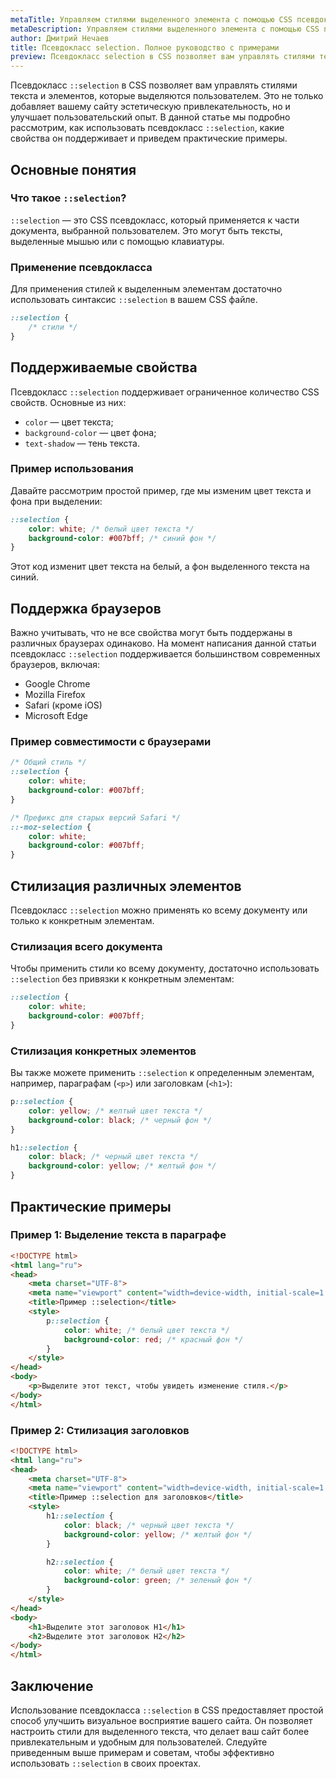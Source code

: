 ```yaml
---
metaTitle: Управляем стилями выделенного элемента с помощью CSS псевдокласса selection
metaDescription: Управляем стилями выделенного элемента с помощью CSS псевдокласса selection
author: Дмитрий Нечаев
title: Псевдокласс selection. Полное руководство с примерами
preview: Псевдокласс selection в CSS позволяет вам управлять стилями текста и элементов, которые выделяются пользователем.
---
```


Псевдокласс `::selection` в CSS позволяет вам управлять стилями текста и элементов, которые выделяются пользователем. Это не только добавляет вашему сайту эстетическую привлекательность, но и улучшает пользовательский опыт. В данной статье мы подробно рассмотрим, как использовать псевдокласс `::selection`, какие свойства он поддерживает и приведем практические примеры.

## Основные понятия

### Что такое `::selection`?

`::selection` — это CSS псевдокласс, который применяется к части документа, выбранной пользователем. Это могут быть тексты, выделенные мышью или с помощью клавиатуры.

### Применение псевдокласса

Для применения стилей к выделенным элементам достаточно использовать синтаксис `::selection` в вашем CSS файле.

```css
::selection {
    /* стили */
}

```

## Поддерживаемые свойства

Псевдокласс `::selection` поддерживает ограниченное количество CSS свойств. Основные из них:

- `color` — цвет текста;
- `background-color` — цвет фона;
- `text-shadow` — тень текста.

### Пример использования

Давайте рассмотрим простой пример, где мы изменим цвет текста и фона при выделении:

```css
::selection {
    color: white; /* белый цвет текста */
    background-color: #007bff; /* синий фон */
}

```

Этот код изменит цвет текста на белый, а фон выделенного текста на синий.

## Поддержка браузеров

Важно учитывать, что не все свойства могут быть поддержаны в различных браузерах одинаково. На момент написания данной статьи псевдокласс `::selection` поддерживается большинством современных браузеров, включая:

- Google Chrome
- Mozilla Firefox
- Safari (кроме iOS)
- Microsoft Edge

### Пример совместимости с браузерами

```css
/* Общий стиль */
::selection {
    color: white;
    background-color: #007bff;
}

/* Префикс для старых версий Safari */
::-moz-selection {
    color: white;
    background-color: #007bff;
}

```

## Стилизация различных элементов

Псевдокласс `::selection` можно применять ко всему документу или только к конкретным элементам.

### Стилизация всего документа

Чтобы применить стили ко всему документу, достаточно использовать `::selection` без привязки к конкретным элементам:

```css
::selection {
    color: white;
    background-color: #007bff;
}

```

### Стилизация конкретных элементов

Вы также можете применить `::selection` к определенным элементам, например, параграфам (`<p>`) или заголовкам (`<h1>`):

```css
p::selection {
    color: yellow; /* желтый цвет текста */
    background-color: black; /* черный фон */
}

h1::selection {
    color: black; /* черный цвет текста */
    background-color: yellow; /* желтый фон */
}

```

## Практические примеры

### Пример 1: Выделение текста в параграфе

```html
<!DOCTYPE html>
<html lang="ru">
<head>
    <meta charset="UTF-8">
    <meta name="viewport" content="width=device-width, initial-scale=1.0">
    <title>Пример ::selection</title>
    <style>
        p::selection {
            color: white; /* белый цвет текста */
            background-color: red; /* красный фон */
        }
    </style>
</head>
<body>
    <p>Выделите этот текст, чтобы увидеть изменение стиля.</p>
</body>
</html>

```

### Пример 2: Стилизация заголовков

```html
<!DOCTYPE html>
<html lang="ru">
<head>
    <meta charset="UTF-8">
    <meta name="viewport" content="width=device-width, initial-scale=1.0">
    <title>Пример ::selection для заголовков</title>
    <style>
        h1::selection {
            color: black; /* черный цвет текста */
            background-color: yellow; /* желтый фон */
        }

        h2::selection {
            color: white; /* белый цвет текста */
            background-color: green; /* зеленый фон */
        }
    </style>
</head>
<body>
    <h1>Выделите этот заголовок H1</h1>
    <h2>Выделите этот заголовок H2</h2>
</body>
</html>

```

## Заключение

Использование псевдокласса `::selection` в CSS предоставляет простой способ улучшить визуальное восприятие вашего сайта. Он позволяет настроить стили для выделенного текста, что делает ваш сайт более привлекательным и удобным для пользователей. Следуйте приведенным выше примерам и советам, чтобы эффективно использовать `::selection` в своих проектах.